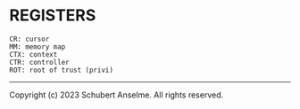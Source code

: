 # REGISTERS

```
CR: cursor
MM: memory map
CTX: context
CTR: controller
ROT: root of trust (privi)
```

---

Copyright (c) 2023 Schubert Anselme. All rights reserved.
